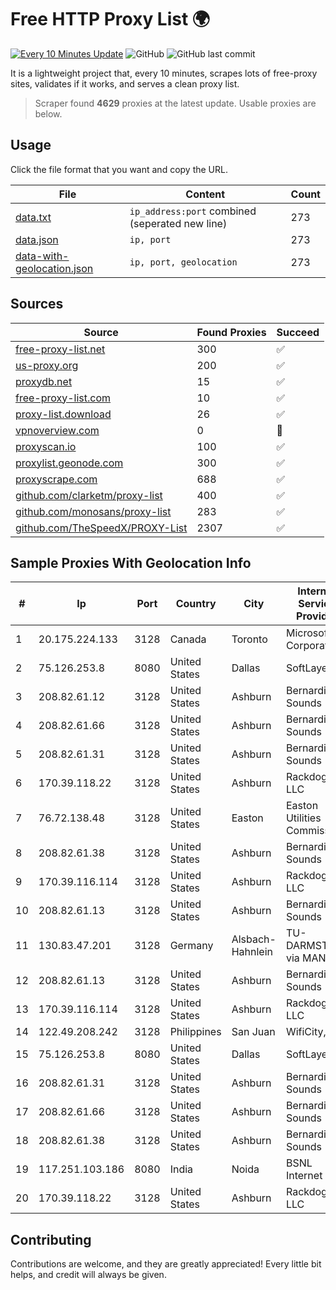 
# Free HTTP Proxy List 🌍

[![Every 10 Minutes Update](https://github.com/mertguvencli/http-proxy-list/actions/workflows/main.yml/badge.svg?branch=main)](https://github.com/mertguvencli/http-proxy-list/actions/workflows/main.yml)
![GitHub](https://img.shields.io/github/license/mertguvencli/http-proxy-list)
![GitHub last commit](https://img.shields.io/github/last-commit/mertguvencli/http-proxy-list)

It is a lightweight project that, every 10 minutes, scrapes lots of free-proxy sites, validates if it works, and serves a clean proxy list.


> Scraper found **4629** proxies at the latest update. Usable proxies are below.

## Usage

Click the file format that you want and copy the URL.


|File|Content|Count|
|----|-------|-----|
|[data.txt](https://raw.githubusercontent.com/mertguvencli/http-proxy-list/main/proxy-list/data.txt)|`ip_address:port` combined (seperated new line)|273|
|[data.json](https://raw.githubusercontent.com/mertguvencli/http-proxy-list/main/proxy-list/data.json)|`ip, port`|273|
|[data-with-geolocation.json](https://raw.githubusercontent.com/mertguvencli/http-proxy-list/main/proxy-list/data-with-geolocation.json)|`ip, port, geolocation`|273|

## Sources

|Source|Found Proxies|Succeed|
|------|-------------|-------|
|[free-proxy-list.net](https://free-proxy-list.net)|300|✅|
|[us-proxy.org](https://www.us-proxy.org)|200|✅|
|[proxydb.net](http://proxydb.net)|15|✅|
|[free-proxy-list.com](https://free-proxy-list.com/?page=&port=&type%5B%5D=http&type%5B%5D=https&up_time=0&search=Search)|10|✅|
|[proxy-list.download](https://www.proxy-list.download/HTTP)|26|✅|
|[vpnoverview.com](https://vpnoverview.com/privacy/anonymous-browsing/free-proxy-servers)|0|🚫|
|[proxyscan.io](https://www.proxyscan.io)|100|✅|
|[proxylist.geonode.com](https://proxylist.geonode.com/api/proxy-list?limit=300&page=1&sort_by=lastChecked&sort_type=desc&protocols=http,https)|300|✅|
|[proxyscrape.com](https://api.proxyscrape.com/v2/?request=displayproxies&protocol=http&timeout=10000&country=all&ssl=all&anonymity=all)|688|✅|
|[github.com/clarketm/proxy-list](https://raw.githubusercontent.com/clarketm/proxy-list/master/proxy-list-raw.txt)|400|✅|
|[github.com/monosans/proxy-list](https://raw.githubusercontent.com/monosans/proxy-list/main/proxies/http.txt)|283|✅|
|[github.com/TheSpeedX/PROXY-List](https://raw.githubusercontent.com/TheSpeedX/PROXY-List/master/http.txt)|2307|✅|


## Sample Proxies With Geolocation Info

|#|Ip|Port|Country|City|Internet Service Provider|
|-|--|----|-------|----|-------------------------|
|1|20.175.224.133|3128|Canada|Toronto|Microsoft Corporation|
|2|75.126.253.8|8080|United States|Dallas|SoftLayer|
|3|208.82.61.12|3128|United States|Ashburn|Bernardi Sounds|
|4|208.82.61.66|3128|United States|Ashburn|Bernardi Sounds|
|5|208.82.61.31|3128|United States|Ashburn|Bernardi Sounds|
|6|170.39.118.22|3128|United States|Ashburn|Rackdog, LLC|
|7|76.72.138.48|3128|United States|Easton|Easton Utilities Commission|
|8|208.82.61.38|3128|United States|Ashburn|Bernardi Sounds|
|9|170.39.116.114|3128|United States|Ashburn|Rackdog, LLC|
|10|208.82.61.13|3128|United States|Ashburn|Bernardi Sounds|
|11|130.83.47.201|3128|Germany|Alsbach-Hahnlein|TU-DARMSTADT via MANDA|
|12|208.82.61.13|3128|United States|Ashburn|Bernardi Sounds|
|13|170.39.116.114|3128|United States|Ashburn|Rackdog, LLC|
|14|122.49.208.242|3128|Philippines|San Juan|WifiCity, Inc|
|15|75.126.253.8|8080|United States|Dallas|SoftLayer|
|16|208.82.61.31|3128|United States|Ashburn|Bernardi Sounds|
|17|208.82.61.66|3128|United States|Ashburn|Bernardi Sounds|
|18|208.82.61.38|3128|United States|Ashburn|Bernardi Sounds|
|19|117.251.103.186|8080|India|Noida|BSNL Internet|
|20|170.39.118.22|3128|United States|Ashburn|Rackdog, LLC|



## Contributing

Contributions are welcome, and they are greatly appreciated! Every
little bit helps, and credit will always be given.

